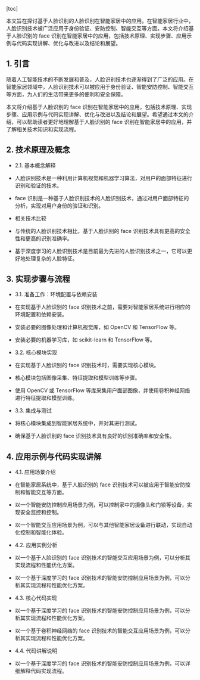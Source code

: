 
[toc]                    
                
                
本文旨在探讨基于人脸识别的人脸识别在智能家居中的应用。在智能家居行业中，人脸识别技术被广泛应用于身份验证、安防控制、智能交互等方面。本文将介绍基于人脸识别的 face 识别在智能家居中的应用，包括技术原理、实现步骤、应用示例与代码实现讲解、优化与改进以及结论和展望。

## 1. 引言

随着人工智能技术的不断发展和普及，人脸识别技术也逐渐得到了广泛的应用。在智能家居领域中，人脸识别技术可以被应用于身份验证、智能安防控制、智能交互等方面，为人们的生活带来更多的便利和安全保障。

本文将介绍基于人脸识别的 face 识别在智能家居中的应用，包括技术原理、实现步骤、应用示例与代码实现讲解、优化与改进以及结论和展望。希望通过本文的介绍，可以帮助读者更好地理解基于人脸识别的 face 识别在智能家居中的应用，并了解相关技术知识和实现流程。

## 2. 技术原理及概念

- 2.1. 基本概念解释

- 人脸识别技术是一种利用计算机视觉和机器学习算法，对用户的面部特征进行识别和验证的技术。
- face 识别是一种基于人脸识别技术的人脸识别技术，通过对用户面部特征的分析，实现对用户身份的验证和识别。

- 相关技术比较

- 与传统的人脸识别技术相比，基于人脸识别的 face 识别技术具有更高的安全性和更高的识别准确率。
- 基于深度学习的人脸识别技术是目前最为先进的人脸识别技术之一，它可以更好地处理复杂的人脸特征。

## 3. 实现步骤与流程

- 3.1. 准备工作：环境配置与依赖安装

- 在实现基于人脸识别的 face 识别技术之前，需要对智能家居系统进行相应的环境配置和依赖安装。
- 安装必要的图像处理和计算机视觉库，如 OpenCV 和 TensorFlow 等。
- 安装必要的机器学习库，如 scikit-learn 和 TensorFlow 等。

- 3.2. 核心模块实现

- 在实现基于人脸识别的 face 识别技术时，需要实现核心模块。
- 核心模块包括图像采集、特征提取和模型训练等步骤。
- 使用 OpenCV 或 TensorFlow 等库采集用户面部图像，并使用卷积神经网络进行特征提取和模型训练。

- 3.3. 集成与测试

- 将核心模块集成到智能家居系统中，并对其进行测试。
- 确保基于人脸识别的 face 识别技术具有良好的识别准确率和安全性。

## 4. 应用示例与代码实现讲解

- 4.1. 应用场景介绍

- 在智能家居系统中，基于人脸识别的 face 识别技术可以被应用于智能安防控制和智能交互等方面。
- 以一个智能安防控制应用场景为例，可以控制家中的摄像头和门锁等设备，实现安全监控和控制。
- 以一个智能交互应用场景为例，可以与其他智能家居设备进行联动，实现自动化控制和智能化体验。

- 4.2. 应用实例分析

- 以一个基于人脸识别的 face 识别技术的智能交互应用场景为例，可以分析其实现流程和性能优化方案。
- 以一个基于深度学习的 face 识别技术的智能安防控制应用场景为例，可以分析其实现流程和性能优化方案。

- 4.3. 核心代码实现

- 以一个基于深度学习的 face 识别技术的智能安防控制应用场景为例，可以分析其实现流程和性能优化方案。
- 以一个基于卷积神经网络的 face 识别技术的智能交互应用场景为例，可以分析其实现流程和性能优化方案。

- 4.4. 代码讲解说明

- 以一个基于深度学习的 face 识别技术的智能安防控制应用场景为例，可以详细解释代码实现流程。

